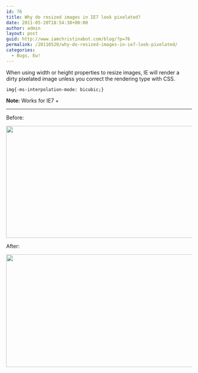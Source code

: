 ```yaml
---
id: 76
title: Why do resized images in IE7 look pixelated?
date: 2011-05-20T18:54:30+00:00
author: admin
layout: post
guid: http://www.iamchristinabot.com/blog/?p=76
permalink: /20110520/why-do-resized-images-in-ie7-look-pixelated/
categories:
  - Bugs, Ew!
---
```

When using width or height properties to resize images, IE will render a dirty pixelated image unless you correct the rendering type with CSS.

    
    img{-ms-interpolation-mode: bicubic;}
    
    

**Note:** Works for IE7 +

* * *

Before:
  
<img src="http://www.iamchristinabot.com/blog/wp-content/uploads/2011/05/Screen-shot-2011-05-20-at-2.51.34-PM.png" alt="" title="Screen shot 2011-05-20 at 2.51.34 PM" width="595" height="303" class="aligncenter size-full wp-image-77" srcset="http://www.iamchristinabot.com/blog/wp-content/uploads/2011/05/Screen-shot-2011-05-20-at-2.51.34-PM.png 595w, http://www.iamchristinabot.com/blog/wp-content/uploads/2011/05/Screen-shot-2011-05-20-at-2.51.34-PM-300x152.png 300w" sizes="(max-width: 595px) 100vw, 595px" />

After:
  
<img src="http://www.iamchristinabot.com/blog/wp-content/uploads/2011/05/Screen-shot-2011-05-20-at-2.51.54-PM.png" alt="" title="Screen shot 2011-05-20 at 2.51.54 PM" width="598" height="305" class="aligncenter size-full wp-image-78" srcset="http://www.iamchristinabot.com/blog/wp-content/uploads/2011/05/Screen-shot-2011-05-20-at-2.51.54-PM.png 598w, http://www.iamchristinabot.com/blog/wp-content/uploads/2011/05/Screen-shot-2011-05-20-at-2.51.54-PM-300x153.png 300w" sizes="(max-width: 598px) 100vw, 598px" />